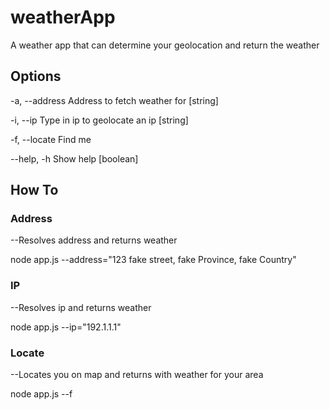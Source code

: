 # weatherApp
A weather app that can determine your geolocation and return the weather
## Options
  -a, --address  Address to fetch weather for                           [string]
  
  -i, --ip       Type in ip to geolocate an ip                          [string]
  
  -f, --locate   Find me
  
  --help, -h     Show help                                             [boolean]
  
## How To
### Address
--Resolves address and returns weather

node app.js --address="123 fake street, fake Province, fake Country"

### IP
--Resolves ip and returns weather

node app.js --ip="192.1.1.1"

### Locate
--Locates you on map and returns with weather for your area

node app.js --f

